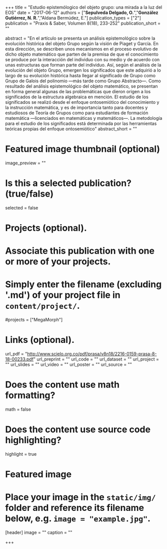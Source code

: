 +++
title = "Estudio epistemólogico del objeto grupo: una mirada a la luz del EOS"
date = "2017-06-12"
authors = ["**Sepulveda Delgado, O.**","**González Gutiérrez, N. R.**","Aldana Bermúdez, E."]
publication_types = ["2"]
publication = "Praxis \& Saber, Volumen 8(18), 233-252"
publication_short = ""

abstract = "En el artículo se presenta un análisis epistemológico
sobre la evolución histórica del objeto Grupo según
la visión de Piaget y García. En esta dirección, se
describen unos mecanismos en el proceso evolutivo
de dicho objeto matemático que parten de la premisa
de que el conocimiento se produce por la interacción
del individuo con su medio y de acuerdo con unas
estructuras que forman parte del individuo. Así,
según el análisis de la evolución del objeto Grupo,
emergen los significados que este adquirió a lo largo
de su evolución histórica hasta llegar al significado de
Grupo como Grupo de Galois del polinomio —más tarde como Grupo Abstracto—. Como resultado
del análisis epistemológico del objeto matemático,
se presentan en forma general algunas de las
problemáticas que dieron origen a los significados de
la estructura algebraica en mención. El estudio de los
significados se realizó desde el enfoque ontosemiótico
del conocimiento y la instrucción matemática, y es
de importancia tanto para docentes y estudiosos
de Teoría de Grupos como para estudiantes de
formación matemática —licenciados en matemáticas
y matemáticos—. La metodología para el estudio de
los significados está determinada por las herramientas
teóricas propias del enfoque ontosemiótico"
abstract_short = ""

# Featured image thumbnail (optional)
image_preview = ""

# Is this a selected publication? (true/false)
selected = false

# Projects (optional).
#   Associate this publication with one or more of your projects.
#   Simply enter the filename (excluding '.md') of your project file in `content/project/`.
#projects = ["MegaMorph"]

# Links (optional).
url_pdf = "http://www.scielo.org.co/pdf/prasa/v8n18/2216-0159-prasa-8-18-00233.pdf"
url_preprint = ""
url_code = ""
url_dataset = ""
url_project = ""
url_slides = ""
url_video = ""
url_poster = ""
url_source = ""

# Does the content use math formatting?
math = false

# Does the content use source code highlighting?
highlight = true

# Featured image
# Place your image in the `static/img/` folder and reference its filename below, e.g. `image = "example.jpg"`.
[header]
image = ""
caption = ""

+++
